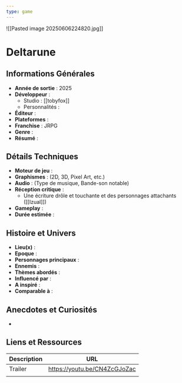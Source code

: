 ```yaml
---
type: game
---
```

![[Pasted image 20250606224820.jpg]]
# Deltarune

## Informations Générales

- **Année de sortie** : 2025
- **Développeur** : 
	- Studio : [[tobyfox]]
	- Personnalités : 
- **Éditeur** : 
- **Plateformes** : 
- **Franchise** : JRPG
- **Genre** :
- **Résumé** : 

## Détails Techniques
- **Moteur de jeu** : 
- **Graphismes** : (2D, 3D, Pixel Art, etc.)
- **Audio** : (Type de musique, Bande-son notable)
- **Réception critique** : 
	- Une écriture drôle et touchante et des personnages attachants ([[Izual]])
- **Gameplay** :
- **Durée estimée** : 

## Histoire et Univers
- **Lieu(x)** : 
- **Epoque** : 
- **Personnages principaux** : 
- **Ennemis** :
- **Thèmes abordés** : 
- **Influencé par** :
- **A inspiré** : 
- **Comparable à** :
## Anecdotes et Curiosités
- 
## Liens et Ressources

| Description | URL                          |
| ----------- | ---------------------------- |
| Trailer     | https://youtu.be/CN4ZcGJoZac |
|             |                              |
